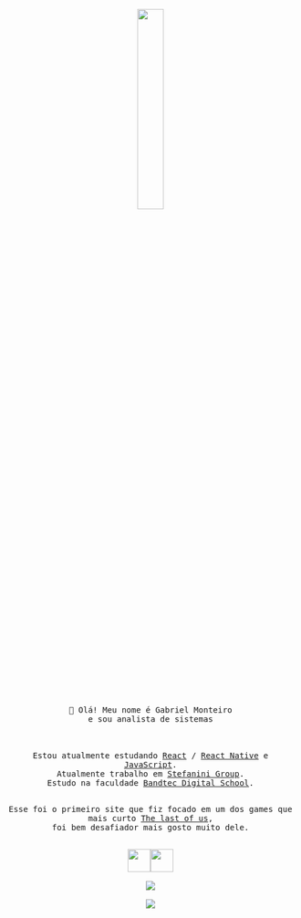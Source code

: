 <br>
<div align="center">
<img src="https://media.giphy.com/media/KBDzqHidthiHbeus6B/giphy.gif" align="center" width="30%">
<br>
<br>
</div>
<br>
<br>
<div align="center">
<samp>
👋 Olá! Meu nome é Gabriel Monteiro 
<br>e sou analista de sistemas
</samp>
</div>
<br>
<br>
<samp>
<p align="center">
Estou atualmente estudando  <a href="https://pt-br.reactjs.org/">React</a> / <a href="https://reactnative.dev/">React Native</a> e <a href="">JavaScript</a>.
<br>
Atualmente trabalho em <a href="https://stefanini.com/pt-br">Stefanini Group</a>.
<br>
Estudo na faculdade <a href="http://www.digitalschool.com.br/faculdade/">Bandtec Digital School</a>.
</samp>
<br>
<br>
<samp>
<p align="center">
Esse foi o primeiro site que fiz focado em um dos games que mais curto <a href="https://ogabrielmonteiro.github.io/The_last_of_us_partII/">The last of us</a>,
<br> foi bem desafiador mais gosto muito dele.
<br>
<br>
<div align="center">
<a href="https://www.linkedin.com/in/gabriel-monteiro-rocha/" ><img src="https://img.icons8.com/ios/100/4a90e2/linkedin-circled--v1.png" width="40"/><a href="https://api.whatsapp.com/send?phone=5511993337206" ><img src="https://img.icons8.com/ios/100/4a90e2/whatsapp--v1.png"width="40"/></a>
</div>
<br>
<div align="center">
<img src="https://github-readme-stats.vercel.app/api/top-langs/?username=Ogabrielmonteiro&layout=compact&theme=algolia&show_icons=true"/>
</div>
<br>
<div align="center">
<img src="https://github-readme-stats.vercel.app/api?username=Ogabrielmonteiro&show_icons=true&theme=algolia "/>
</div>
